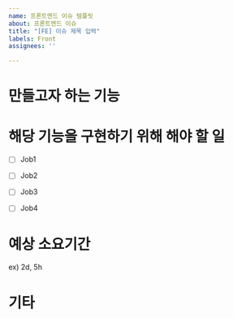 ```yaml
---
name: 프론트엔드 이슈 템플릿
about: 프론트엔드 이슈
title: "[FE] 이슈 제목 입력"
labels: Front
assignees: ''

---
```


# 만들고자 하는 기능


# 해당 기능을 구현하기 위해 해야 할 일
- [ ] Job1
- [ ] Job2
- [ ] Job3
- [ ] Job4


# 예상 소요기간
ex) 2d, 5h

# 기타
